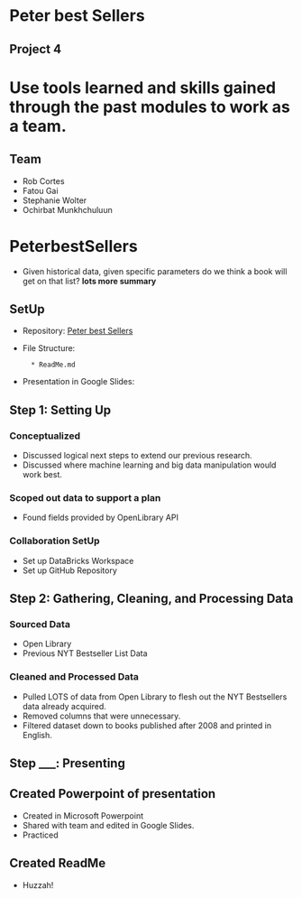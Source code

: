 
# Peter best Sellers
## Project 4
# Use tools learned and skills gained through the past modules to work as a team.

## Team
* Rob Cortes
* Fatou Gai
* Stephanie Wolter
* Ochirbat Munkhchuluun

# PeterbestSellers
* Given historical data, given specific parameters do we think a book will get on that list?
**lots more summary**

## SetUp

* Repository: [Peter best Sellers](https://github.com/StephWolter/PeterbestSellers.git)

* File Structure:

        * ReadMe.md


* Presentation in Google Slides: []()




## Step 1: Setting Up
### Conceptualized
* Discussed logical next steps to extend our previous research.
* Discussed where machine learning and big data manipulation would work best.
### Scoped out data to support a plan
* Found fields provided by OpenLibrary API
### Collaboration SetUp
* Set up DataBricks Workspace
* Set up GitHub Repository

## Step 2: Gathering, Cleaning, and Processing Data
### Sourced Data
* Open Library
* Previous NYT Bestseller List Data

### Cleaned and Processed Data
* Pulled LOTS of data from Open Library to flesh out the NYT Bestsellers data already acquired.
* Removed columns that were unnecessary.
* Filtered dataset down to books published after 2008 and printed in English.




## Step ___: Presenting
## Created Powerpoint of presentation
* Created in Microsoft Powerpoint
* Shared with team and edited in Google Slides.
* Practiced

## Created ReadMe
* Huzzah!
















  
